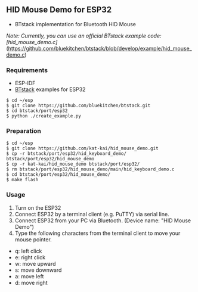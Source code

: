 ## HID Mouse Demo for ESP32

- BTstack implementation for Bluetooth HID Mouse

*Note: Currently, you can use an official BTstack example code: [hid_mouse_demo.c]*(https://github.com/bluekitchen/btstack/blob/develop/example/hid_mouse_demo.c)

### Requirements

- ESP-IDF
- [BTstack](https://github.com/bluekitchen/btstack) examples for ESP32

```
$ cd ~/esp
$ git clone https://github.com/bluekitchen/btstack.git
$ cd btstack/port/esp32
$ python ./create_example.py
```

### Preparation
```
$ cd ~/esp
$ git clone https://github.com/kat-kai/hid_mouse_demo.git
$ cp -r btstack/port/esp32/hid_keyboard_demo/ btstack/port/esp32/hid_mouse_demo
$ cp -r kat-kai/hid_mouse_demo btstack/port/esp32/
$ rm btstack/port/esp32/hid_mouse_demo/main/hid_keyboard_demo.c
$ cd btstack/port/esp32/hid_mouse_demo/
$ make flash
```

### Usage
1. Turn on the ESP32
2. Connect ESP32 by a terminal client (e.g. PuTTY) via serial line.
3. Connect ESP32 from your PC via Bluetooth. (Device name: "HID Mouse Demo")
4. Type the following characters from the terminal client to move your mouse pointer.
- q: left click
- e: right click
- w: move upward
- s: move downward
- a: move left
- d: move right
